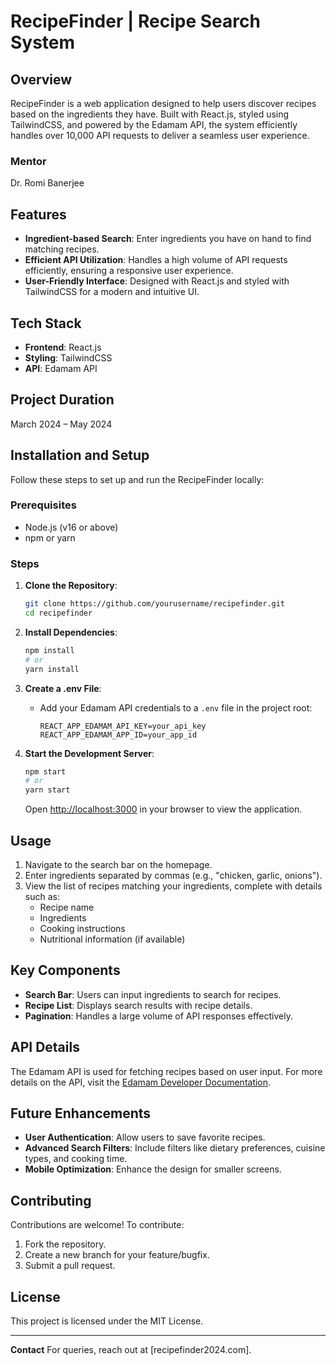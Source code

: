 # RecipeFinder | Recipe Search System

## Overview
RecipeFinder is a web application designed to help users discover recipes based on the ingredients they have. Built with React.js, styled using TailwindCSS, and powered by the Edamam API, the system efficiently handles over 10,000 API requests to deliver a seamless user experience.

### Mentor
Dr. Romi Banerjee

## Features
- **Ingredient-based Search**: Enter ingredients you have on hand to find matching recipes.
- **Efficient API Utilization**: Handles a high volume of API requests efficiently, ensuring a responsive user experience.
- **User-Friendly Interface**: Designed with React.js and styled with TailwindCSS for a modern and intuitive UI.

## Tech Stack
- **Frontend**: React.js
- **Styling**: TailwindCSS
- **API**: Edamam API

## Project Duration
March 2024 – May 2024

## Installation and Setup
Follow these steps to set up and run the RecipeFinder locally:

### Prerequisites
- Node.js (v16 or above)
- npm or yarn

### Steps
1. **Clone the Repository**:
   ```bash
   git clone https://github.com/yourusername/recipefinder.git
   cd recipefinder
   ```

2. **Install Dependencies**:
   ```bash
   npm install
   # or
   yarn install
   ```

3. **Create a .env File**:
   - Add your Edamam API credentials to a `.env` file in the project root:
     ```env
     REACT_APP_EDAMAM_API_KEY=your_api_key
     REACT_APP_EDAMAM_APP_ID=your_app_id
     ```

4. **Start the Development Server**:
   ```bash
   npm start
   # or
   yarn start
   ```
   Open [http://localhost:3000](http://localhost:3000) in your browser to view the application.

## Usage
1. Navigate to the search bar on the homepage.
2. Enter ingredients separated by commas (e.g., "chicken, garlic, onions").
3. View the list of recipes matching your ingredients, complete with details such as:
   - Recipe name
   - Ingredients
   - Cooking instructions
   - Nutritional information (if available)

## Key Components
- **Search Bar**: Users can input ingredients to search for recipes.
- **Recipe List**: Displays search results with recipe details.
- **Pagination**: Handles a large volume of API responses effectively.

## API Details
The Edamam API is used for fetching recipes based on user input. For more details on the API, visit the [Edamam Developer Documentation](https://developer.edamam.com/).

## Future Enhancements
- **User Authentication**: Allow users to save favorite recipes.
- **Advanced Search Filters**: Include filters like dietary preferences, cuisine types, and cooking time.
- **Mobile Optimization**: Enhance the design for smaller screens.

## Contributing
Contributions are welcome! To contribute:
1. Fork the repository.
2. Create a new branch for your feature/bugfix.
3. Submit a pull request.

## License
This project is licensed under the MIT License.

---

**Contact**
For queries, reach out at [recipefinder2024.com].

